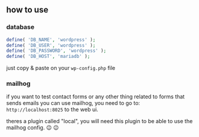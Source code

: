 ## how to use

### database

```php
define( 'DB_NAME', 'wordpress' );
define( 'DB_USER', 'wordpress' );
define( 'DB_PASSWORD', 'wordpress' );
define( 'DB_HOST', 'mariadb' );
```

just copy & paste on your `wp-config.php` file


### mailhog

if you want to test contact forms or any other thing related to forms that sends emails you can use mailhog, you need to go to: `http://localhost:8025` to the web ui.

theres a plugin called "local", you will need this plugin to be able to use the mailhog config. :wink: :wink:
